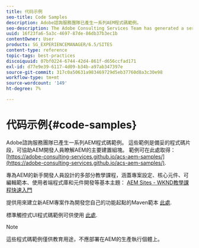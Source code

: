 ```yaml
---
title: 代码示例
seo-title: Code Samples
description: Adobe諮詢服務團隊已產生一系列AEM程式碼範例。
seo-description: The Adobe Consulting Services Team has generated a series of AEM code samples.
uuid: 16f23fa6-5a3c-4697-87de-86db37b3ec1b
contentOwner: User
products: SG_EXPERIENCEMANAGER/6.5/SITES
content-type: reference
topic-tags: best-practices
discoiquuid: 07bf0224-6744-42d4-861f-d656ccfad171
exl-id: d77e9e39-6117-4d09-b34b-a97ab347397e
source-git-commit: 317c0a50631a983469729d5eb37760d8a3c30e98
workflow-type: tm+mt
source-wordcount: '149'
ht-degree: 7%

---
```


# 代码示例{#code-samples}

Adobe諮詢服務團隊已產生一系列AEM程式碼範例。 這些範例是備妥的程式碼片段，可協助AEM開發人員瞭解AEM的主要建置組塊。 範例可在此處取得： [https://adobe-consulting-services.github.io/acs-aem-samples/](https://adobe-consulting-services.github.io/acs-aem-samples/).

專為AEM的新手開發人員設計的多部分教學課程，涵蓋專案設定、核心元件、可編輯範本、使用者端程式庫和元件開發等基本主題： [AEM Sites - WKND教學課程快速入門](https://helpx.adobe.com/experience-manager/kt/sites/using/getting-started-wknd-tutorial-develop.html)

提供用來建立新AEM專案作為開發您自己的功能起點的Maven範本 [此處](https://github.com/Adobe-Marketing-Cloud/aem-project-archetype).

標準觸控式UI程式碼範例可供使用 [此處](/help/sites-developing/developing-components.md).

>[!NOTE]
>
>這些程式碼範例僅供教育用途，不應部署在AEM的生產執行個體上。

